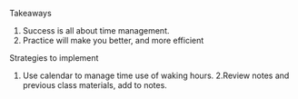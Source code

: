 Takeaways
1. Success is all about time management.
2. Practice will make you better, and more efficient

Strategies to implement
1. Use calendar to manage time use of waking hours.
2.Review notes and previous class materials, add to notes.
